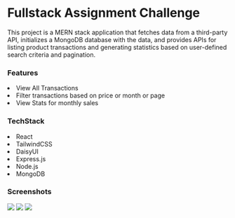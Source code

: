 <h1>Fullstack Assignment Challenge</h1>

<p>This project is a MERN stack application that fetches data from a third-party API, initializes a MongoDB database with the data, and provides APIs for listing product transactions and generating statistics based on user-defined search criteria and pagination.</p>
<h3>Features</h3>
<li>View All Transactions</li>
<li>Filter transactions based on price or month or page</li>
<li>View Stats for monthly sales</li>
<h3>TechStack</h3>
<li>React</li>
<li>TailwindCSS</li>
<li>DaisyUI</li>
<li>Express.js</li>
<li>Node.js</li>
<li>MongoDB</li>
<h3>Screenshots</h3>
<img src="https://github.com/ruturaj1009/fullstack-assignment/assets/81427391/d67df0c1-0c14-497b-bbd0-f6a1493f3c00" />
<img src="https://github.com/ruturaj1009/fullstack-assignment/assets/81427391/d886a917-163f-430c-8555-3950b1398ec3"/>
<img src="https://github.com/ruturaj1009/fullstack-assignment/assets/81427391/c669ed03-e56c-4a0f-a681-fef63541ce37" />
